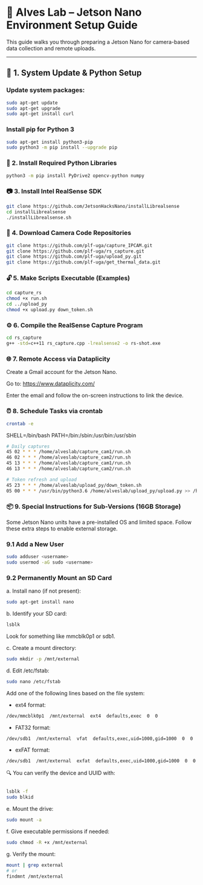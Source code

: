 # 🚀 Alves Lab – Jetson Nano Environment Setup Guide

This guide walks you through preparing a Jetson Nano for camera-based data collection and remote uploads.

---

## 🔧 1. System Update & Python Setup

### Update system packages:
```bash
sudo apt-get update
sudo apt-get upgrade
sudo apt-get install curl
```

### Install pip for Python 3
```bash
sudo apt-get install python3-pip
sudo python3 -m pip install --upgrade pip
```

### 🐍 2. Install Required Python Libraries

```bash
python3 -m pip install PyDrive2 opencv-python numpy
```

### 📷 3. Install Intel RealSense SDK

```bash
git clone https://github.com/JetsonHacksNano/installLibrealsense
cd installLibrealsense
./installLibrealsense.sh
```

### 📁 4. Download Camera Code Repositories

```bash
git clone https://github.com/plf-uga/capture_IPCAM.git
git clone https://github.com/plf-uga/rs_capture.git
git clone https://github.com/plf-uga/upload_py.git
git clone https://github.com/plf-uga/get_thermal_data.git
```

### 🔓 5. Make Scripts Executable (Examples)

```bash
cd capture_rs
chmod +x run.sh
cd ../upload_py
chmod +x upload.py down_token.sh
```

### ⚙️ 6. Compile the RealSense Capture Program

```bash
cd rs_capture
g++ -std=c++11 rs_capture.cpp -lrealsense2 -o rs-shot.exe
```

### 🌐 7. Remote Access via Dataplicity

Create a Gmail account for the Jetson Nano.

Go to: https://www.dataplicity.com/

Enter the email and follow the on-screen instructions to link the device.

### ⏰ 8. Schedule Tasks via crontab

```bash
crontab -e
```

SHELL=/bin/bash
PATH=/bin:/sbin:/usr/bin:/usr/sbin

```bash
# Daily captures
45 02 * * * /home/alveslab/capture_cam1/run.sh
46 02 * * * /home/alveslab/capture_cam2/run.sh
45 13 * * * /home/alveslab/capture_cam1/run.sh
46 13 * * * /home/alveslab/capture_cam2/run.sh

# Token refresh and upload
45 23 * * * /home/alveslab/upload_py/down_token.sh
05 00 * * * /usr/bin/python3.6 /home/alveslab/upload_py/upload.py >> /home/alveslab/upload.log 2>&1

```

### 📦 9. Special Instructions for Sub-Versions (16GB Storage)

Some Jetson Nano units have a pre-installed OS and limited space. Follow these extra steps to enable external storage.

### 9.1 Add a New User

```bash
sudo adduser <username>
sudo usermod -aG sudo <username>
```

### 9.2 Permanently Mount an SD Card

a. Install nano (if not present):
```bash
sudo apt-get install nano
```

b. Identify your SD card:
```bash
lsblk
```
Look for something like mmcblk0p1 or sdb1.

c. Create a mount directory:

```bash
sudo mkdir -p /mnt/external
```

d. Edit /etc/fstab:  
```bash
sudo nano /etc/fstab
```

Add one of the following lines based on the file system:

* ext4 format:

```bash
/dev/mmcblk0p1  /mnt/external  ext4  defaults,exec  0  0
```

* FAT32 format:

```bash
/dev/sdb1  /mnt/external  vfat  defaults,exec,uid=1000,gid=1000  0  0
```

* exFAT format:

```bash
/dev/sdb1  /mnt/external  exfat  defaults,exec,uid=1000,gid=1000  0  0
```

🔍 You can verify the device and UUID with:

```bash

lsblk -f
sudo blkid

```
e. Mount the drive:

```bash
sudo mount -a
```

f. Give executable permissions if needed:

```bash
sudo chmod -R +x /mnt/external
```

g. Verify the mount:

```bash
mount | grep external
# or
findmnt /mnt/external
```

